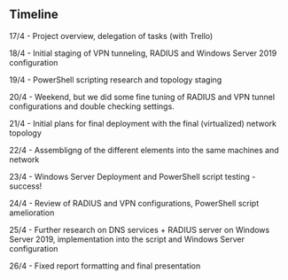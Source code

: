 ## Timeline

17/4 - Project overview, delegation of tasks (with Trello)

18/4 - Initial staging of VPN tunneling, RADIUS and Windows Server 2019 configuration

19/4 - PowerShell scripting research and topology staging

20/4 - Weekend, but we did some fine tuning of RADIUS and VPN tunnel configurations and double checking settings.

21/4 - Initial plans for final deployment with the final (virtualized) network topology

22/4 - Assembligng of the different elements into the same machines and network

23/4 - Windows Server Deployment and PowerShell script testing - success!

24/4 - Review of RADIUS and VPN configurations, PowerShell script amelioration

25/4 - Further research on DNS services + RADIUS server on Windows Server 2019, implementation into the script and Windows Server configuration

26/4 - Fixed report formatting and final presentation
